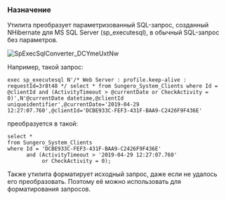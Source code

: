 ### Назначение

Утилита преобразует параметризованный SQL-запрос, созданный NHibernate для MS SQL Server (sp_executesql), в обычный SQL-запрос без параметров.

![SpExecSqlConverter_DCYmeUxtNw](https://user-images.githubusercontent.com/829589/94853235-275eb880-043c-11eb-8760-989f111a0b8c.png)

Например, такой запрос:

`exec sp_executesql N'/* Web Server : profile.keep-alive : requestId=3r8t48 */ select * from Sungero_System_Clients where Id = @clientId and (ActivityTimeout > @currentDate or CheckActivity = 0)',N'@currentDate datetime,@clientId uniqueidentifier',@currentDate='2019-04-29 12:27:07.760',@clientId='DCBE933C-FEF3-431F-BAA9-C2426F9F436E'`

преобразуется в такой:

```
select *
from Sungero_System_Clients
where Id = 'DCBE933C-FEF3-431F-BAA9-C2426F9F436E'
      and (ActivityTimeout > '2019-04-29 12:27:07.760'
           or CheckActivity = 0);
```

Также утилита форматирует исходный запрос, даже если не удалось его преобразовать. Поэтому её можно использовать для форматирования запросов.
